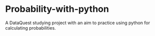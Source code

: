 # Probability-with-python
A DataQuest studying project with an aim to practice using python for calculating probabilities.
